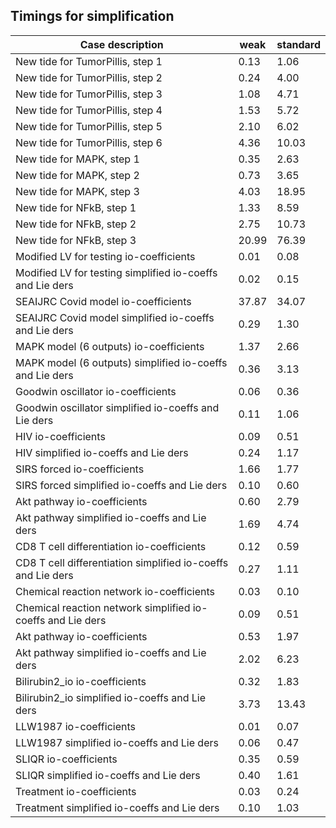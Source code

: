 ## Timings for simplification

|Case description|weak|standard|
|----------------|----|--------|
|New tide for TumorPillis, step 1|0.13|1.06|
|New tide for TumorPillis, step 2|0.24|4.00|
|New tide for TumorPillis, step 3|1.08|4.71|
|New tide for TumorPillis, step 4|1.53|5.72|
|New tide for TumorPillis, step 5|2.10|6.02|
|New tide for TumorPillis, step 6|4.36|10.03|
|New tide for MAPK, step 1|0.35|2.63|
|New tide for MAPK, step 2|0.73|3.65|
|New tide for MAPK, step 3|4.03|18.95|
|New tide for NFkB, step 1|1.33|8.59|
|New tide for NFkB, step 2|2.75|10.73|
|New tide for NFkB, step 3|20.99|76.39|
|Modified LV for testing io-coefficients|0.01|0.08|
|Modified LV for testing simplified io-coeffs and Lie ders|0.02|0.15|
|SEAIJRC Covid model io-coefficients|37.87|34.07|
|SEAIJRC Covid model simplified io-coeffs and Lie ders|0.29|1.30|
|MAPK model (6 outputs) io-coefficients|1.37|2.66|
|MAPK model (6 outputs) simplified io-coeffs and Lie ders|0.36|3.13|
|Goodwin oscillator io-coefficients|0.06|0.36|
|Goodwin oscillator simplified io-coeffs and Lie ders|0.11|1.06|
|HIV io-coefficients|0.09|0.51|
|HIV simplified io-coeffs and Lie ders|0.24|1.17|
|SIRS forced io-coefficients|1.66|1.77|
|SIRS forced simplified io-coeffs and Lie ders|0.10|0.60|
|Akt pathway io-coefficients|0.60|2.79|
|Akt pathway simplified io-coeffs and Lie ders|1.69|4.74|
|CD8 T cell differentiation io-coefficients|0.12|0.59|
|CD8 T cell differentiation simplified io-coeffs and Lie ders|0.27|1.11|
|Chemical reaction network io-coefficients|0.03|0.10|
|Chemical reaction network simplified io-coeffs and Lie ders|0.09|0.51|
|Akt pathway io-coefficients|0.53|1.97|
|Akt pathway simplified io-coeffs and Lie ders|2.02|6.23|
|Bilirubin2_io io-coefficients|0.32|1.83|
|Bilirubin2_io simplified io-coeffs and Lie ders|3.73|13.43|
|LLW1987 io-coefficients|0.01|0.07|
|LLW1987 simplified io-coeffs and Lie ders|0.06|0.47|
|SLIQR io-coefficients|0.35|0.59|
|SLIQR simplified io-coeffs and Lie ders|0.40|1.61|
|Treatment io-coefficients|0.03|0.24|
|Treatment simplified io-coeffs and Lie ders|0.10|1.03|
